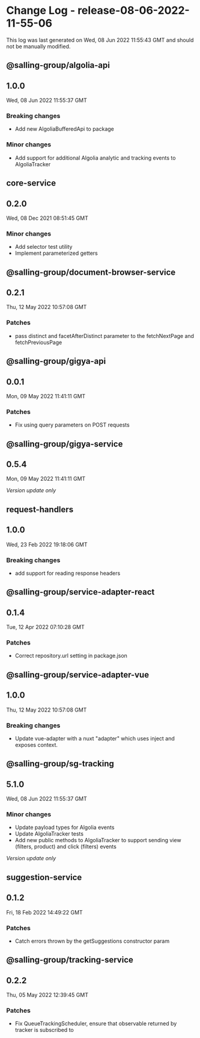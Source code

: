# Change Log - release-08-06-2022-11-55-06

This log was last generated on Wed, 08 Jun 2022 11:55:43 GMT and should not be manually modified.

## @salling-group/algolia-api
## 1.0.0
Wed, 08 Jun 2022 11:55:37 GMT

### Breaking changes

- Add new AlgoliaBufferedApi to package

### Minor changes

- Add support for additional Algolia analytic and tracking events to AlgoliaTracker

## core-service
## 0.2.0
Wed, 08 Dec 2021 08:51:45 GMT

### Minor changes

- Add selector test utility
- Implement parameterized getters

## @salling-group/document-browser-service
## 0.2.1
Thu, 12 May 2022 10:57:08 GMT

### Patches

- pass distinct and facetAfterDistinct parameter to the fetchNextPage and fetchPreviousPage 

## @salling-group/gigya-api
## 0.0.1
Mon, 09 May 2022 11:41:11 GMT

### Patches

- Fix using query parameters on POST requests

## @salling-group/gigya-service
## 0.5.4
Mon, 09 May 2022 11:41:11 GMT

_Version update only_

## request-handlers
## 1.0.0
Wed, 23 Feb 2022 19:18:06 GMT

### Breaking changes

- add support for reading response headers

## @salling-group/service-adapter-react
## 0.1.4
Tue, 12 Apr 2022 07:10:28 GMT

### Patches

- Correct repository.url setting in package.json

## @salling-group/service-adapter-vue
## 1.0.0
Thu, 12 May 2022 10:57:08 GMT

### Breaking changes

- Update vue-adapter with a nuxt "adapter" which uses inject and exposes context.

## @salling-group/sg-tracking
## 5.1.0
Wed, 08 Jun 2022 11:55:37 GMT

### Minor changes

- Update payload types for Algolia events
- Update AlgoliaTracker tests
- Add new public methods to AlgoliaTracker to support sending view (filters, product) and click (filters) events

_Version update only_

## suggestion-service
## 0.1.2
Fri, 18 Feb 2022 14:49:22 GMT

### Patches

- Catch errors thrown by the getSuggestions constructor param

## @salling-group/tracking-service
## 0.2.2
Thu, 05 May 2022 12:39:45 GMT

### Patches

- Fix QueueTrackingScheduler, ensure that observable returned by tracker is subscribed to

